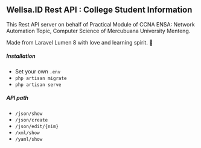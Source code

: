 ## Wellsa.ID Rest API : College Student Information

This Rest API server on behalf of Practical Module of CCNA ENSA: Network Automation Topic, Computer Science of Mercubuana University Menteng.

Made from Laravel Lumen 8 with love and learning spirit. :muscle:

##### Installation
- Set your own `.env `
- `php artisan migrate`
- `php artisan serve`


##### API path
- `/json/show`
- `/json/create`
- `/json/edit/{nim}`
- `/xml/show`
- `/yaml/show`